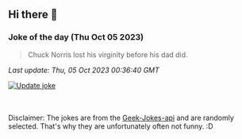 ## Hi there 👋

### Joke of the day (Thu Oct 05 2023)
<!-- joke -->
>Chuck Norris lost his virginity before his dad did.
<!-- /joke -->

*Last update: Thu, 05 Oct 2023 00:36:40 GMT*

[![Update joke](https://github.com/nclskfm/nclskfm/actions/workflows/joke.yml/badge.svg)](https://github.com/nclskfm/nclskfm/actions/workflows/joke.yml)

<br><br>
Disclaimer: The jokes are from the [Geek-Jokes-api](https://github.com/sameerkumar18/geek-joke-api) and are randomly selected. That's why they are unfortunately often not funny. :D
